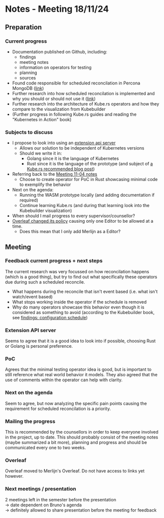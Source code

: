 # Notes - Meeting 18/11/24

## Preparation

### Current progress

- Documentation published on Github, including:
  - findings
  - meeting notes
  - information on operators for testing
  - planning
  - sources
- Found code responsible for scheduled reconcilation in Percona MongoDB ([link](../findings/investigation_reconcile_percona_mongodb.md))
- Further research into how scheduled reconcilation is implemented and why you should or should not use it ([link](../findings/configuration_schedule.md))
- Further research into the architecture of Kube.rs operators and how they compare to the visualization from Kubebuilder
- (Further progress in following Kube.rs guides and reading the "Kubernetes in Action" book)

### Subjects to discuss

- I propose to look into using an [extension api server](https://kubernetes.io/docs/tasks/extend-kubernetes/setup-extension-api-server/)
  - Allows our solution to be independent of Kubernetes versions
  - Should we write it in:
    - Golang since it is the language of Kubernetes
    - Rust since it is the language of the prototype (and subject of [a Kube.rs recommended blog post](https://metalbear.co/blog/writing-a-kubernetes-operator/))
- Referring back to the [Meeting 11-04 notes](./Meeting%2011-04.md#what-operator-should-i-try-to-solve-the-problem-for)
  - Choose to create operator for PoC in Rust showcasing minimal code to exemplify the behavior
- Next on the agenda:
  - Running the WASM prototype locally (and adding documentation if required)
  - Continue learning Kube.rs (and during that learning look into the Kubebuilder visualization)
- When should I mail progress to every supervisor/counsellor?
- [Overleaf changed its policy](https://www.overleaf.com/blog/changes-to-project-sharing) causing only one Editor to be allowed at a time.
  - Does this mean that I only add Merlijn as a Editor?

## Meeting

### Feedback current progress + next steps

The current research was very focussed on how reconcilation happens (which is a good thing), but try to find out what specifically these operators due during such a scheduled reconcile.

- What happens during the reconcile that isn't event based (i.e. what isn't watch/event based)
- What stops working inside the operator if the schedule is removed
- Why do many operators showcase this behavior even though it is considered as something to avoid (according to the Kubebuilder book, see [findings: configuration schedule](../findings/configuration_schedule.md#why-should-you-use-it-and-why-not))

### Extension API server

Seems to agree that it is a good idea to look into if possible, choosing Rust or Golang is personal preference.

### PoC

Agrees that the minimal testing operator idea is good, but is important to still reference what real world behavior it models.
They also agreed that the use of comments within the operator can help with clarity.

### Next on the agenda

Seem to agree, but now analyzing the specific pain points causing the requirement for scheduled reconcilation is a priority.

### Mailing the progress

This is recommended by the counsellors in order to keep everyone involved in the project, up to date.
This should probably consist of the meeting notes (maybe summarized a bit more), planning and progress and should be communicated every one to two weeks.

### Overleaf

Overleaf moved to Merlijn's Overleaf. Do not have access to links yet however.

### Next meetings / presentation

2 meetings left in the semester before the presentation  
-> date dependent on Bruno's agenda  
-> definitely allowed to share presentation before the meeting for feedback
